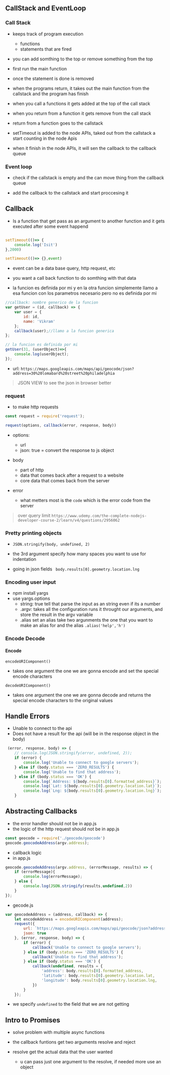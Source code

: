 ## CallStack and EventLoop  

### Call Stack

- keeps track of program execution 
    - functions
    - statements that are fired

- you can add somthing to the top or remove something from the top

- first run the main function

- once the statement is done is removed

- when the programs return, it takes out the main function from the callstack and the program has finish

- when you call a functions it gets added at the top of the call stack 
- when you return from a function it gets remove from the call stack 
- return from a function goes to the callstack

- setTimeout is added to the node APIs, taked out from the callstack a start counting in the node Apis

- when it finish in the node APIs, it will sen the callback to the callback queue

### Event loop

- check if the callstack is empty and the can move thing from the callback queue

- add the callback to the callstack and start proccesing it

## Callback

- Is a function that get pass as an argument to another function and it gets executed after some event happend

```js 

setTimeout(()=> {
    console.log('Isit')
},2000)

setTimeout(()=> {},event)

```

- event can be a data base query, http request, etc
- you want a call back function to do somthing with that data

- la funcion es definida por mi y en la otra funcion simplemente llamo a esa funcion con los parametros necesario pero no es definida por mi 


```js
//callback: nombre generico de la funcion
var getUser = (id, callback) => {
    var user = {
        id: id,
        name: 'Vikram'
    };
    callback(user);//llamo a la funcion generica
};

// la funcion es definida por mi
getUser(31, (userObject)=>{
    console.log(userObject);
});
```

- url: `https://maps.googleapis.com/maps/api/geocode/json?address=30%20lomabard%20street%20philadelphia`
> JSON VIEW to see the json in  browser better


### **request**
- to make http requests

```js
const request = require('request');

request(options, callback(error, response, body))
```

- options:
    - url
    - json: true = convert the response to js object

- body
    - part of http
    - data that comes back after a request to a website 
    - core data that comes back from the server

- error 
    - what metters most is the `code` which is the error code from the server

> over query limit `https://www.udemy.com/the-complete-nodejs-developer-course-2/learn/v4/questions/2956062`

### Pretty printing objects

- `JSON.stringify(body, undefined, 2)`
- the 3rd argument specify how many spaces you want to use for indentation

- going in json fields ` body.results[0].geometry.location.lng`

### Encoding user input
- npm install yargs
- use yargs.options
    - string: true tell that parse the input as an string even if its a number
    - .argv: takes all the configuration runs it throught our arguments, and store the result in the argv variable
    - .alias set an alias take two argunments the one that you want to make an alias for and the alias 
    `.alias('help','h')`

### Encode Decode

#### Encode

`encodeURIComponent()`
- takes one argument the one we are gonna encode and set the special encode characters

`decodeURIComponent()`
- takes one argument the one we are gonna decode and returns the special encode characters to the original values

## Handle Errors

- Unable to connect to the api
- Does not have a result for the api (will be in the response object in the body)

```js
 (error, response, body) => {
    // console.log(JSON.stringify(error, undefined, 2));
    if (error) {
        console.log('Unable to connect to google servers');
    } else if (body.status === 'ZERO_RESULTS') {
        console.log('Unable to find that address');
    } else if (body.status === 'OK') {
        console.log(`Address: ${body.results[0].formatted_address}`);
        console.log(`Lat: ${body.results[0].geometry.location.lat}`);
        console.log(`Lng: ${body.results[0].geometry.location.lng}`);
    }

```

## Abstracting Callbacks

- the error handler should not be in app.js
- the logic of the http request should not be in app.js

```js
const geocode = require('./geocode/geocode')
geocode.geocodeAddress(argv.address);
```

- callback logic 
- in app.js
```js
geocode.geocodeAddress(argv.address, (errorMessage, results) => {
    if (errorMessage){
        console.log(errorMessage);
    } else {
        console.log(JSON.stringify(results,undefined,2))
    }
});

```
- gecode.js
```js
var geocodeAddress = (address, callback) => {
    let encodeAddress = encodeURIComponent(address);
    request({
        url: `https://maps.googleapis.com/maps/api/geocode/json?address=${encodeAddress}&key=${apiKey}`,
        json: true
    }, (error, response, body) => {
        if (error) {
            callback('Unable to connect to google servers');
        } else if (body.status === 'ZERO_RESULTS') {
            callback('Unable to find that address');
        } else if (body.status === 'OK') {
            callback(undefined, results = {
                'address': body.results[0].formatted_address,
                'latitude': body.results[0].geometry.location.lat,
                'longitude': body.results[0].geometry.location.lng,
            })
        }
    });
```
- we specify `undefined` to the field that we are not getting

## Intro to Promises

- solve problem with multiple async functions

- the callback funtions get two arguments resolve and reject

- resolve get the actual data that the user wanted
    - u can pass just one argument to the resolve, if needed more use an object